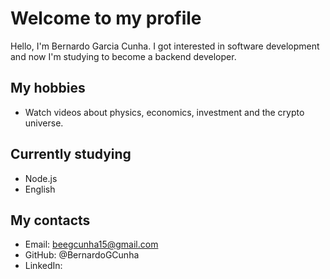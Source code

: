 # Welcome to my profile

Hello, I'm Bernardo Garcia Cunha. I got interested in software development and now I'm studying to become a backend developer.

## My hobbies

- Watch videos about physics, economics, investment and the crypto universe.

## Currently studying

- Node.js
- English

## My contacts

- Email: beegcunha15@gmail.com
- GitHub: @BernardoGCunha
- LinkedIn:
